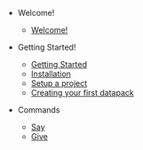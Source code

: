 - Welcome!

    - [Welcome!](/)

- Getting Started!

    - [Getting Started](getting_started/#Getting_Started)
    - [Installation](getting_started/#Installation)
    - [Setup a project](getting_started/#Setup_a_project)
    - [Creating your first datapack](getting_started/#Creating_your_first_datapack)

- Commands

    - [Say](commands/#/say)
    - [Give](commands/#/give)